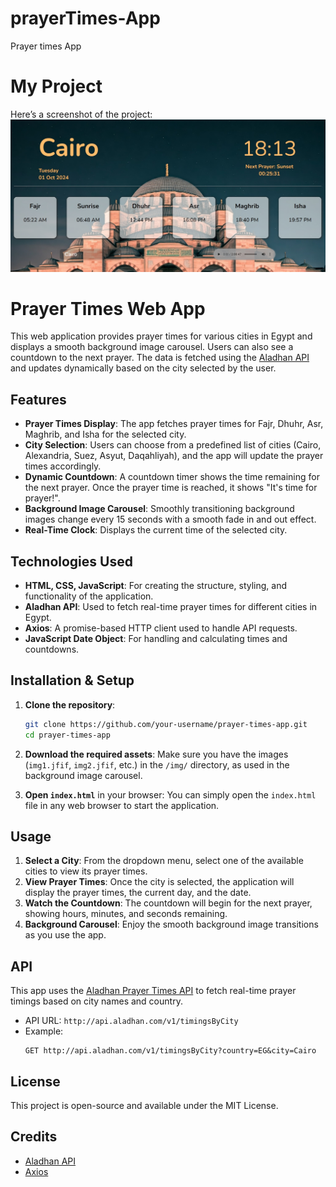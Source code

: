 # prayerTimes-App

Prayer times App

# My Project

Here’s a screenshot of the project:
![Screenshot of the project](./img/UI.jpeg)

# Prayer Times Web App

This web application provides prayer times for various cities in Egypt and displays a smooth background image carousel. Users can also see a countdown to the next prayer. The data is fetched using the [Aladhan API](https://aladhan.com/prayer-times-api) and updates dynamically based on the city selected by the user.

## Features

- **Prayer Times Display**: The app fetches prayer times for Fajr, Dhuhr, Asr, Maghrib, and Isha for the selected city.
- **City Selection**: Users can choose from a predefined list of cities (Cairo, Alexandria, Suez, Asyut, Daqahliyah), and the app will update the prayer times accordingly.
- **Dynamic Countdown**: A countdown timer shows the time remaining for the next prayer. Once the prayer time is reached, it shows "It's time for prayer!".
- **Background Image Carousel**: Smoothly transitioning background images change every 15 seconds with a smooth fade in and out effect.
- **Real-Time Clock**: Displays the current time of the selected city.

## Technologies Used

- **HTML, CSS, JavaScript**: For creating the structure, styling, and functionality of the application.
- **Aladhan API**: Used to fetch real-time prayer times for different cities in Egypt.
- **Axios**: A promise-based HTTP client used to handle API requests.
- **JavaScript Date Object**: For handling and calculating times and countdowns.

## Installation & Setup

1. **Clone the repository**:

   ```bash
   git clone https://github.com/your-username/prayer-times-app.git
   cd prayer-times-app
   ```

2. **Download the required assets**:
   Make sure you have the images (`img1.jfif`, `img2.jfif`, etc.) in the `/img/` directory, as used in the background image carousel.

3. **Open `index.html`** in your browser:
   You can simply open the `index.html` file in any web browser to start the application.

## Usage

1. **Select a City**: From the dropdown menu, select one of the available cities to view its prayer times.
2. **View Prayer Times**: Once the city is selected, the application will display the prayer times, the current day, and the date.
3. **Watch the Countdown**: The countdown will begin for the next prayer, showing hours, minutes, and seconds remaining.
4. **Background Carousel**: Enjoy the smooth background image transitions as you use the app.

## API

This app uses the [Aladhan Prayer Times API](https://aladhan.com/prayer-times-api) to fetch real-time prayer timings based on city names and country.

- API URL: `http://api.aladhan.com/v1/timingsByCity`
- Example:
  ```http
  GET http://api.aladhan.com/v1/timingsByCity?country=EG&city=Cairo
  ```

## License

This project is open-source and available under the MIT License.

## Credits

- [Aladhan API](https://aladhan.com/prayer-times-api)
- [Axios](https://axios-http.com/)
